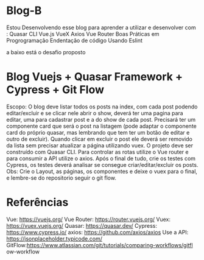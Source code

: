 # Blog-B
 
 Estou Desenvolvendo esse blog para aprender a utilizar e desenvolver com :
 Quasar CLI
 Vue.js
 VueX 
 Axios 
 Vue Router
 Boas Práticas em Progrogramação 
 Endentação de código 
 Usando Eslint 
 
 a baixo está o desafio proposto 
 
# Blog Vuejs + Quasar Framework + Cypress + Git Flow

Escopo:
  O blog deve listar todos os posts na index, com cada post
podendo editar/excluir e se clicar nele abrir o show, deverá ter uma
pagina para editar, uma para cadastrar post e a do show de cada post.
Precisará ter um componente card que será o post na listagem (pode
adaptar o componente card do próprio quasar, mas lembrando que tem
ter um botão de editar e outro de excluir).
  Quando clicar em excluir o post ele deverá ser removido da lista
sem precisar atualizar a página utilizando vuex. O projeto deve ser
construído com Quasar CLI. Para controlar as rotas utilize o Vue router
e para consumir a API utilize o axios.
  Após o final de tudo, crie os testes com Cypress, os testes deverá
analisar se consegue criar/editar/excluir os posts.
Obs: Crie o Layout, as páginas, os componentes e deixe o vuex
para o final, e lembre-se do repositorio seguir o git flow.

# Referências 
Vue: https://vuejs.org/
Vue Router: https://router.vuejs.org/
Vuex: https://vuex.vuejs.org/
Quasar: https://quasar.dev/
Cypress: https://www.cypress.io/
axios: https://github.com/axios/axios
Use a API: https://jsonplaceholder.typicode.com/
GitFlow:https://www.atlassian.com/git/tutorials/comparing-workflows/gitfl
ow-workflow
 
